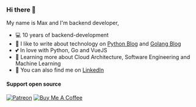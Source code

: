 ### Hi there 👋

My name is Max and I'm backend developer,
- 💻 10 years of backend-development
- :notebook: I like to write about technology on [Python Blog](https://blog.python.org.ua/) and [Golang Blog](https://www.golang.li/)
- :two_hearts: In love with Python, Go and VueJS
- :seedling: Learning more about Cloud Architecture, Software Engineering and Machine Learning
- :handshake: You can also find me on [LinkedIn](https://www.linkedin.com/in/maxim-zanoga/)

#### Support open source

[![Patreon](https://img.shields.io/badge/patreon-donate-orange.svg)](https://patreon.com/zanmax)
[![Buy Me A Coffee](https://img.shields.io/badge/buy%20me%20a%20coffee-donate-orange.svg)](https://www.buymeacoffee.com/ZanMax)
<!--
**ZanMax/ZanMax** is a ✨ _special_ ✨ repository because its `README.md` (this file) appears on your GitHub profile.

Here are some ideas to get you started:

- 🔭 I’m currently working on ...
- 🌱 I’m currently learning ...
- 👯 I’m looking to collaborate on ...
- 🤔 I’m looking for help with ...
- 💬 Ask me about ...
- 📫 How to reach me: ...
- 😄 Pronouns: ...
- ⚡ Fun fact: ...
-->
